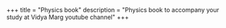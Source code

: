+++
title = "Physics book"
description = "Physics book to accompany your study at Vidya Marg youtube channel"
+++

<script>
    window.location.replace("/books/physics/v1/");
</script>
